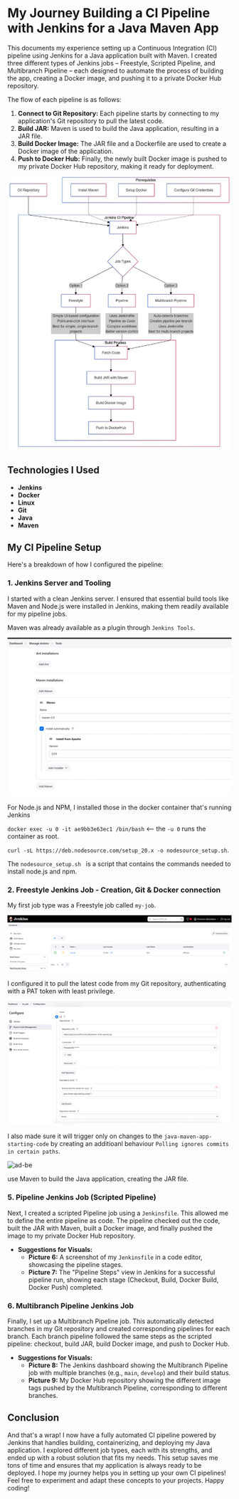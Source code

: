 # My Journey Building a CI Pipeline with Jenkins for a Java Maven App

This documents my experience setting up a Continuous Integration (CI) pipeline using Jenkins for a Java application built with Maven. I created three different types of Jenkins jobs – Freestyle, Scripted Pipeline, and Multibranch Pipeline – each designed to automate the process of building the app, creating a Docker image, and pushing it to a private Docker Hub repository. 

The flow of each pipeline is as follows:

1. **Connect to Git Repository:** Each pipeline starts by connecting to my application's Git repository to pull the latest code.
2. **Build JAR:** Maven is used to build the Java application, resulting in a JAR file.
3. **Build Docker Image:** The JAR file and a Dockerfile are used to create a Docker image of the application.
4. **Push to Docker Hub:** Finally, the newly built Docker image is pushed to my private Docker Hub repository, making it ready for deployment.

![Diagram](https://github.com/Princeton45/jenkins-multi-pipeline/blob/main/images/diagram.jpg)


## Technologies I Used

*   **Jenkins**
*   **Docker** 
*   **Linux**
*   **Git**
*   **Java**
*   **Maven**

## My CI Pipeline Setup

Here's a breakdown of how I configured the pipeline:

### 1. Jenkins Server and Tooling

I started with a clean Jenkins server. I ensured that essential build tools like Maven and Node.js were installed in Jenkins, making them readily available for my pipeline jobs.

Maven was already available as a plugin through `Jenkins Tools`.

![maven-install](https://github.com/Princeton45/jenkins-multi-pipeline/blob/main/images/maven-install.png)

For Node.js and NPM, I installed those in the docker container that's running Jenkins

`docker exec -u 0 -it ae9bb3e63ec1 /bin/bash` <-- the `-u 0` runs the container as root.

`curl -sL https://deb.nodesource.com/setup_20.x -o nodesource_setup.sh`. 

The `nodesource_setup.sh ` is a script that contains the commands needed to install node.js and npm.

### 2. Freestyle Jenkins Job - Creation, Git & Docker connection

My first job type was a Freestyle job called `my-job`.

![freestyle](https://github.com/Princeton45/jenkins-multi-pipeline/blob/main/images/maven-job.png)

I configured it to pull the latest code from my Git repository, authenticating with a PAT token with least privilege.

![git-connection](https://github.com/Princeton45/jenkins-multi-pipeline/blob/main/images/git-connection.png)

I also made sure it will trigger only on changes to the `java-maven-app-starting-code` by creating an additioanl behaviour `Polling ignores commits in certain paths`.

![ad-be](https://github.com/Princeton45/jenkins-multi-pipeline/blob/main/images/ad-be.png)





 use Maven to build the Java application, creating the JAR file.




### 5. Pipeline Jenkins Job (Scripted Pipeline)

Next, I created a scripted Pipeline job using a `Jenkinsfile`. This allowed me to define the entire pipeline as code. The pipeline checked out the code, built the JAR with Maven, built a Docker image, and finally pushed the image to my private Docker Hub repository.

*   **Suggestions for Visuals:**
    *   **Picture 6:** A screenshot of my `Jenkinsfile` in a code editor, showcasing the pipeline stages.
    *   **Picture 7:** The "Pipeline Steps" view in Jenkins for a successful pipeline run, showing each stage (Checkout, Build, Docker Build, Docker Push) completed.

### 6. Multibranch Pipeline Jenkins Job

Finally, I set up a Multibranch Pipeline job. This automatically detected branches in my Git repository and created corresponding pipelines for each branch. Each branch pipeline followed the same steps as the scripted pipeline: checkout, build JAR, build Docker image, and push to Docker Hub.

*   **Suggestions for Visuals:**
    *   **Picture 8:** The Jenkins dashboard showing the Multibranch Pipeline job with multiple branches (e.g., `main`, `develop`) and their build status.
    *   **Picture 9:** My Docker Hub repository showing the different image tags pushed by the Multibranch Pipeline, corresponding to different branches.

## Conclusion

And that's a wrap! I now have a fully automated CI pipeline powered by Jenkins that handles building, containerizing, and deploying my Java application. I explored different job types, each with its strengths, and ended up with a robust solution that fits my needs. This setup saves me tons of time and ensures that my application is always ready to be deployed. I hope my journey helps you in setting up your own CI pipelines! Feel free to experiment and adapt these concepts to your projects. Happy coding!